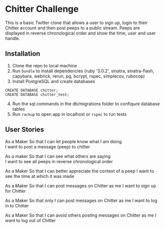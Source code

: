# Chitter Challenge

This is a basic Twitter clone that allows a user to sign up, login to their Chitter account and then post peeps to a public stream. Peeps are displayed in reverse chronological order and show the time, user and user handle.

## Installation

1. Clone the repo to local machine
2. Run ```bundle``` to install dependencies
   (ruby '3.0.2', sinatra, sinatra-flash, capybara, webrick, rerun, pg, bcrypt, rspec, simplecov, rubocop)
3. Install PostgreSQL and create databases
  ```
  CREATE DATABASE chitter;
  CREATE DATABASE chitter_test;
  ```
4. Run the sql commands in the db/migrations folder to confiqure database tables
5. Run ```rackup``` to open app in localhost or ```rspec``` to run tests
   
## User Stories

As a Maker
So that I can let people know what I am doing  
I want to post a message (peep) to chitter

As a maker
So that I can see what others are saying  
I want to see all peeps in reverse chronological order

As a Maker
So that I can better appreciate the context of a peep
I want to see the time at which it was made

As a Maker
So that I can post messages on Chitter as me
I want to sign up for Chitter

As a Maker
So that only I can post messages on Chitter as me
I want to log in to Chitter

As a Maker
So that I can avoid others posting messages on Chitter as me
I want to log out of Chitter

